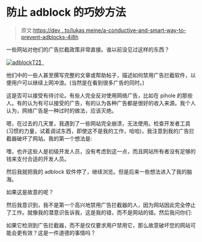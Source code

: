 # 防止 adblock 的巧妙方法

> 原文:[https://dev . to/lukas meine/a-conductive-and-smart-way-to-prevent-adblocks-4i8h](https://dev.to/lukasmeine/a-subtle-and-clever-way-to-prevent-adblocks-4i8h)

一些网站对他们的广告拦截政策非常直接。谁以前没见过这样的东西？

[![adblock](../Images/fcc1165a056cf3d6255e98727124acc1.png)T2】](https://res.cloudinary.com/practicaldev/image/fetch/s--GEVOWi09--/c_limit%2Cf_auto%2Cfl_progressive%2Cq_auto%2Cw_880/https://www.pcmobitech.com/wp-content/uploads/2016/06/Disable-adblocker-to-view-content-on-this-site.png)

他们中的一些人甚至撰写完整的文章或帮助帖子，描述如何禁用广告拦截软件，以便用户可以继续上网冲浪。(当然是在看到很多广告的同时。)

这是否可以接受有待讨论。有些人完全反对使用网络广告，比如在 pihole 的那些人。有的认为有可以接受的广告，有的认为各种广告都是很好的收入来源。我个人认为，网络广告是一种过时的做法，应该灭绝。

嗯，在过去的几天里，我遇到了一些网站完全崩溃，无法使用。检查开发者工具(习惯的力量，试着调试东西，即使这不是我的工作，哈哈)，我注意到我的广告拦截器破坏了网站。我的第一个想法是:

嘿，也许这些人是初级开发人员，没有考虑到这一点，而且网站所有者没有足够的钱来支付合适的开发人员。

然后我就把我的 adblock 软件停了，继续浏览。但是后来一些想法进入了我的脑海。

如果这是故意的呢？

然后我意识到，我不是第一个高兴地禁用广告拦截器的人，因为网站因此完全停止了工作。就像我的潜意识告诉我，这是我的错，而不是网站的错。然后我问你们:

如果它检测到广告拦截器，而不是仅仅要求用户禁用它，那么故意破坏您的网站可能会更有效？这是一件道德的事情吗？